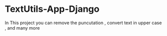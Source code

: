 # TextUtils-App-Django
In This project you can remove the puncutation , convert text in upper case , and many more
